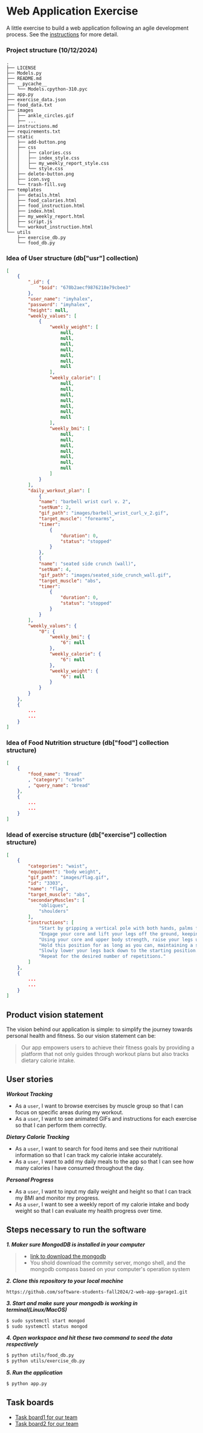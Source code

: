 # Web Application Exercise

A little exercise to build a web application following an agile development process. See the [instructions](instructions.md) for more detail.

### Project structure (10/12/2024)

```text
.
├── LICENSE
├── Models.py
├── README.md
├── __pycache__
│   └── Models.cpython-310.pyc
├── app.py
├── exercise_data.json
├── food_data.txt
├── images
│   ├── ankle_circles.gif
│   ├── ...
├── instructions.md
├── requirements.txt
├── static
│   ├── add-button.png
│   ├── css
│   │   ├── calories.css
│   │   ├── index_style.css
│   │   ├── my_weekly_report_style.css
│   │   └── style.css
│   ├── delete-button.png
│   ├── icon.svg
│   └── trash-fill.svg
├── templates
│   ├── details.html
│   ├── food_calories.html
│   ├── food_instruction.html
│   ├── index.html
│   ├── my_weekly_report.html
│   ├── script.js
│   └── workout_instruction.html
└── utils
    ├── exercise_db.py
    └── food_db.py
```

### Idea of User structure (db["usr"] collection)
```json
[
    {
        "_id": {
            "$oid": "670b2aecf9876218e79cbee3"
        },
        "user_name": "imyhalex",
        "password": "imyhalex",
        "height": null,
        "weekly_values": [
            {
                "weekly_weight": [
                    null,
                    null,
                    null,
                    null,
                    null,
                    null,
                    null
                ],
                "weekly_calorie": [
                    null,
                    null,
                    null,
                    null,
                    null,
                    null,
                    null
                ],
                "weekly_bmi": [
                    null,
                    null,
                    null,
                    null,
                    null,
                    null,
                    null
                ]
            }
        ],
        "daily_workout_plan": [
            {
            "name": "barbell wrist curl v. 2",
            "setNum": 2,
            "gif_path": "images/barbell_wrist_curl_v_2.gif",
            "target_muscle": "forearms",
            "timer": 
                {
                    "duration": 0,
                    "status": "stopped"
                }
            },
            {
            "name": "seated side crunch (wall)",
            "setNum": 4,
            "gif_path": "images/seated_side_crunch_wall.gif",
            "target_muscle": "abs",
            "timer": 
                {
                    "duration": 0,
                    "status": "stopped"
                }
            }
        ],
        "weekly_values": {
            "0": {
                "weekly_bmi": {
                    "6": null
                },
                "weekly_calorie": {
                    "6": null
                },
                "weekly_weight": {
                    "6": null
                }
            }
        }
    },
    {
        ...
        ...
    }
]
```
### Idea of Food Nutrition structure (db["food"] collection structure)
```json
[
    {
        "food_name": "Bread"
        , "category": "carbs"
        , "query_name": "bread"
    },
    {
        ...
        ...
    }
]
```
### Idead of exercise structure (db["exercise"] collection structure)
```json
[
    {
        "categories": "waist",
        "equipment": "body weight",
        "gif_path": "images/flag.gif",
        "id": "3303",
        "name": "flag",
        "target_muscle": "abs",
        "secondaryMuscles": [
            "obliques",
            "shoulders"
        ],
        "instructions": [
            "Start by gripping a vertical pole with both hands, palms facing each other, and arms fully extended.",
            "Engage your core and lift your legs off the ground, keeping them straight.",
            "Using your core and upper body strength, raise your legs until they are parallel to the ground.",
            "Hold this position for as long as you can, maintaining a straight body line.",
            "Slowly lower your legs back down to the starting position.",
            "Repeat for the desired number of repetitions."
        ]
    },
    {
        ...
        ...
    }
]
```

## Product vision statement

The vision behind our application is simple: to simplify the journey towards personal health and fitness. So our vision statement can be:

> Our app empowers users to achieve their fitness goals by providing a platform that not only guides through workout plans but also tracks dietary calorie intake.

## User stories

___Workout Tracking___

- As a `user`, I want to browse exercises by muscle group so that I can focus on specific areas during my workout.
- As a `user`, I want to see animated GIFs and instructions for each exercise so that I can perform them correctly.

___Dietary Calorie Tracking___

- As a `user`, I want to search for food items and see their nutritional information so that I can track my calorie intake accurately.
- As a `user`, I want to add my daily meals to the app so that I can see how many calories I have consumed throughout the day.

___Personal Progress___

- As a `user`, I want to input my daily weight and height so that I can track my BMI and monitor my progress.
- As a `user`, I want to see a weekly report of my calorie intake and body weight so that I can evaluate my health progress over time.

## Steps necessary to run the software

___1. Maker sure MongodDB is installed in your computer___
> - [link to download the mongodb](https://www.mongodb.com/try/download/community)
> - You shold download the commity server, mongo shell, and the mongodb compass based on your computer's operation system

___2. Clone this repository to your local machine___
```text
https://github.com/software-students-fall2024/2-web-app-garage1.git
```

___3. Start and make sure your mongodb is working in terminal(Linux/MacOS)___
```bash
$ sudo systemctl start mongod
$ sudo systemctl status mongod
```

___4. Open workspace and hit these two command to seed the data respectively___
```bash
$ python utils/food_db.py
$ python utils/exercise_db.py
```
___5. Run the application___
```bash
$ python app.py
```


## Task boards

- [Task board1 for our team](https://github.com/orgs/software-students-fall2024/projects/6)
- [Task board2 for our team](https://github.com/orgs/software-students-fall2024/projects/21/views/1)
